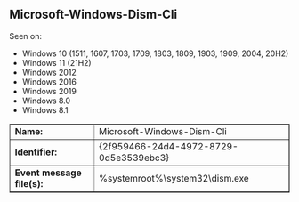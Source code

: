 ## Microsoft-Windows-Dism-Cli

Seen on:
* Windows 10 (1511, 1607, 1703, 1709, 1803, 1809, 1903, 1909, 2004, 20H2)
* Windows 11 (21H2)
* Windows 2012
* Windows 2016
* Windows 2019
* Windows 8.0
* Windows 8.1

<table border="1" class="docutils">
  <tbody>
    <tr>
      <td><b>Name:</b></td>
      <td>Microsoft-Windows-Dism-Cli</td>
    </tr>
    <tr>
      <td><b>Identifier:</b></td>
      <td>{2f959466-24d4-4972-8729-0d5e3539ebc3}</td>
    </tr>
    <tr>
      <td><b>Event message file(s):</b></td>
      <td>%systemroot%\system32\dism.exe</td>
    </tr>
  </tbody>
</table>

&nbsp;

